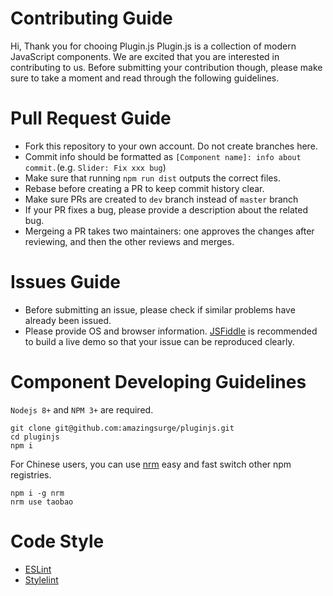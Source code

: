 # Contributing Guide
Hi, Thank you for chooing Plugin.js
Plugin.js is a collection of modern JavaScript components.
We are excited that you are interested in contributing to us. Before submitting your contribution though, please make sure to take a moment and read through the following guidelines.

# Pull Request Guide
- Fork this repository to your own account. Do not create branches here.
- Commit info should be formatted as `[Component name]: info about commit.`(e.g. `Slider: Fix xxx bug`)
- Make sure that running `npm run dist` outputs the correct files.
- Rebase before creating a PR to keep commit history clear.
- Make sure PRs are created to `dev` branch instead of `master` branch
- If your PR fixes a bug, please provide a description about the related bug.
- Mergeing a PR takes two maintainers: one approves the changes after reviewing, and then the other reviews and merges.

# Issues Guide
- Before submitting an issue, please check if similar problems have already been issued.
- Please provide OS and browser information. [JSFiddle](https://jsfiddle.net/) is recommended to build a live demo so that your issue can be reproduced clearly.

# Component Developing Guidelines
`Nodejs 8+` and `NPM 3+` are required.
```shell
git clone git@github.com:amazingsurge/pluginjs.git
cd pluginjs
npm i
```
For Chinese users, you can use [nrm](https://github.com/Pana/nrm) easy and fast switch other npm registries.
```
npm i -g nrm
nrm use taobao
```

# Code Style
- [ESLint]()
- [Stylelint]()